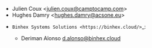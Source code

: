 - Julien Coux \<<julien.coux@camptocamp.com>\>
- Hughes Damry \<<hughes.damry@acsone.eu>\>

* `Binhex Systems Solutions <https://binhex.cloud/>`_:


  * Deriman Alonso <d.alonso@binhex.cloud>
